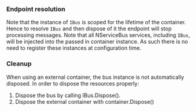### Endpoint resolution

Note that the instance of `IBus` is scoped for the lifetime of the container. Hence to resolve `IBus` and then dispose of it the endpoint will stop processing messages. Note that all NServiceBus services, including `IBus`, will be injected into the passed in container instance. As such there is no need to register these instances at configuration time. 


### Cleanup

When using an external container, the bus instance is not automatically disposed. In order to dispose the resources properly:
1. Dispose the bus by calling IBus.Dispose().
2. Dispose the external container with container.Dispose()
